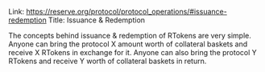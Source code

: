 Link: https://reserve.org/protocol/protocol_operations/#issuance-redemption
Title: Issuance & Redemption

The concepts behind issuance & redemption of RTokens are very simple. Anyone can bring the protocol X amount worth of collateral baskets and receive X RTokens in exchange for it. Anyone can also bring the protocol Y RTokens and receive Y worth of collateral baskets in return.
